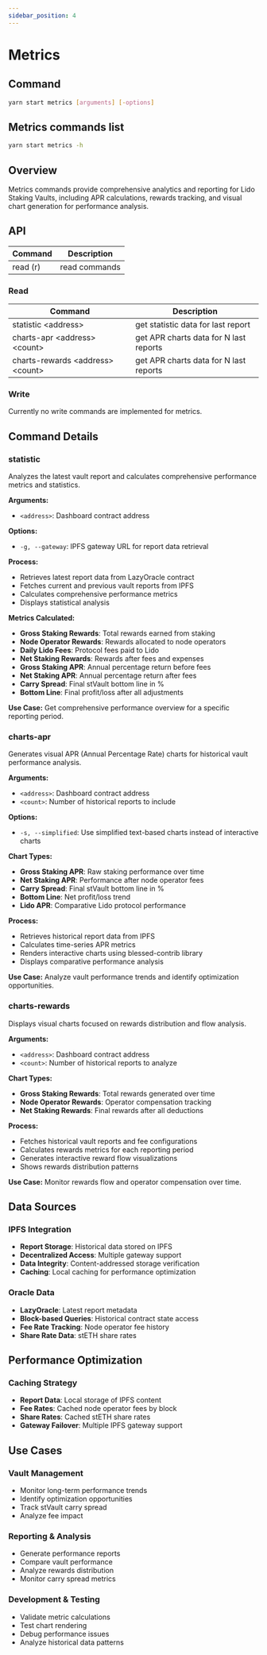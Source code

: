 ```yaml
---
sidebar_position: 4
---
```


# Metrics

## Command

```bash
yarn start metrics [arguments] [-options]
```

## Metrics commands list

```bash
yarn start metrics -h
```

## Overview

Metrics commands provide comprehensive analytics and reporting for Lido Staking Vaults, including APR calculations, rewards tracking, and visual chart generation for performance analysis.

## API

| Command  | Description   |
| -------- | ------------- |
| read (r) | read commands |

### Read

| Command                            | Description                            |
| ---------------------------------- | -------------------------------------- |
| statistic \<address>               | get statistic data for last report     |
| charts-apr \<address> \<count>     | get APR charts data for N last reports |
| charts-rewards \<address> \<count> | get APR charts data for N last reports |

### Write

Currently no write commands are implemented for metrics.

## Command Details

### statistic

Analyzes the latest vault report and calculates comprehensive performance metrics and statistics.

**Arguments:**

- `<address>`: Dashboard contract address

**Options:**

- `-g, --gateway`: IPFS gateway URL for report data retrieval

**Process:**

- Retrieves latest report data from LazyOracle contract
- Fetches current and previous vault reports from IPFS
- Calculates comprehensive performance metrics
- Displays statistical analysis

**Metrics Calculated:**

- **Gross Staking Rewards**: Total rewards earned from staking
- **Node Operator Rewards**: Rewards allocated to node operators
- **Daily Lido Fees**: Protocol fees paid to Lido
- **Net Staking Rewards**: Rewards after fees and expenses
- **Gross Staking APR**: Annual percentage return before fees
- **Net Staking APR**: Annual percentage return after fees
- **Carry Spread**: Final stVault bottom line in %
- **Bottom Line**: Final profit/loss after all adjustments

**Use Case:** Get comprehensive performance overview for a specific reporting period.

### charts-apr

Generates visual APR (Annual Percentage Rate) charts for historical vault performance analysis.

**Arguments:**

- `<address>`: Dashboard contract address
- `<count>`: Number of historical reports to include

**Options:**

- `-s, --simplified`: Use simplified text-based charts instead of interactive charts

**Chart Types:**

- **Gross Staking APR**: Raw staking performance over time
- **Net Staking APR**: Performance after node operator fees
- **Carry Spread**: Final stVault bottom line in %
- **Bottom Line**: Net profit/loss trend
- **Lido APR**: Comparative Lido protocol performance

**Process:**

- Retrieves historical report data from IPFS
- Calculates time-series APR metrics
- Renders interactive charts using blessed-contrib library
- Displays comparative performance analysis

**Use Case:** Analyze vault performance trends and identify optimization opportunities.

### charts-rewards

Displays visual charts focused on rewards distribution and flow analysis.

**Arguments:**

- `<address>`: Dashboard contract address
- `<count>`: Number of historical reports to analyze

**Chart Types:**

- **Gross Staking Rewards**: Total rewards generated over time
- **Node Operator Rewards**: Operator compensation tracking
- **Net Staking Rewards**: Final rewards after all deductions

**Process:**

- Fetches historical vault reports and fee configurations
- Calculates rewards metrics for each reporting period
- Generates interactive reward flow visualizations
- Shows rewards distribution patterns

**Use Case:** Monitor rewards flow and operator compensation over time.

## Data Sources

### IPFS Integration

- **Report Storage**: Historical data stored on IPFS
- **Decentralized Access**: Multiple gateway support
- **Data Integrity**: Content-addressed storage verification
- **Caching**: Local caching for performance optimization

### Oracle Data

- **LazyOracle**: Latest report metadata
- **Block-based Queries**: Historical contract state access
- **Fee Rate Tracking**: Node operator fee history
- **Share Rate Data**: stETH share rates

## Performance Optimization

### Caching Strategy

- **Report Data**: Local storage of IPFS content
- **Fee Rates**: Cached node operator fees by block
- **Share Rates**: Cached stETH share rates
- **Gateway Failover**: Multiple IPFS gateway support

## Use Cases

### Vault Management

- Monitor long-term performance trends
- Identify optimization opportunities
- Track stVault carry spread
- Analyze fee impact

### Reporting & Analysis

- Generate performance reports
- Compare vault performance
- Analyze rewards distribution
- Monitor carry spread metrics

### Development & Testing

- Validate metric calculations
- Test chart rendering
- Debug performance issues
- Analyze historical data patterns
